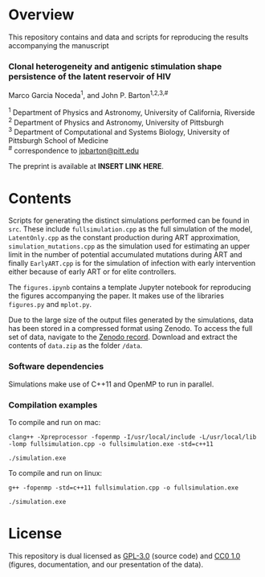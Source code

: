 
# Overview

This repository contains and data and scripts for reproducing the results accompanying the manuscript  

### Clonal heterogeneity and antigenic stimulation shape persistence of the latent reservoir of HIV
Marco Garcia Noceda<sup>1</sup>, and John P. Barton<sup>1,2,3,#</sup>

<sup>1</sup> Department of Physics and Astronomy, University of California, Riverside  
<sup>2</sup> Department of Physics and Astronomy, University of Pittsburgh  
<sup>3</sup> Department of Computational and Systems Biology, University of Pittsburgh School of Medicine  
<sup>#</sup> correspondence to [jpbarton@pitt.edu](mailto:jpbarton@pitt.edu)  

The preprint is available at __INSERT LINK HERE__.

# Contents

Scripts for generating the distinct simulations performed can be found in `src`. These include `fullsimulation.cpp` as the full simulation of the model, `LatentOnly.cpp` as the constant production during ART approximation, `simulation_mutations.cpp` as the simulation used for estimating an upper limit in the number of potential accumulated mutations during ART and finally `EarlyART.cpp` is for the simulation of infection with early intervention either because of early ART or for elite controllers.

The `figures.ipynb` contains a template Jupyter notebook for reproducing the figures accompanying the paper. It makes use of the libraries `figures.py` and `mplot.py`.

Due to the large size of the output files generated by the simulations, data has been stored in a compressed format using Zenodo. To access the full set of data, navigate to the [Zenodo record](https://zenodo.org/record/7898811). Download and extract the contents of `data.zip` as the folder `/data`.



### Software dependencies

Simulations make use of C++11 and OpenMP to run in parallel.

### Compilation examples

To compile and run on mac:

`clang++ -Xpreprocessor -fopenmp -I/usr/local/include -L/usr/local/lib -lomp fullsimulation.cpp -o fullsimulation.exe -std=c++11`

`./simulation.exe`

To compile and run on linux:

`g++ -fopenmp -std=c++11 fullsimulation.cpp -o fullsimulation.exe`

`./simulation.exe`

# License

This repository is dual licensed as [GPL-3.0](LICENSE-GPL) (source code) and [CC0 1.0](LICENSE-CC0) (figures, documentation, and our presentation of the data).
